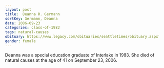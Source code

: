 ```yaml
---
layout: post
title:  Deanna R. Germann
sortKey: Germann, Deanna
date: 2006-09-23
categories: class-of-1983
tags: natural-causes
obituary: https://www.legacy.com/obituaries/seattletimes/obituary.aspx?n=Deanna-Germann&pid=19374601
gender: female
---
```

Deanna was a special education graduate of Interlake in 1983. She died of natural causes at the age of 41 on September 23, 2006.

